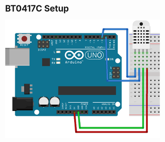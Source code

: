 BT0417C Setup
==============
![BT0417C Setup](BT0417C-setup.png?raw=true "BT0417C Arduino Uno wiring")

